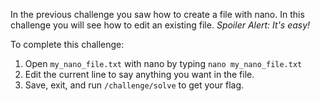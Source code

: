 In the previous challenge you saw how to create a file with nano. 
In this challenge you will see how to edit an existing file. 
*Spoiler Alert: It's easy!*

To complete this challenge:
1. Open `my_nano_file.txt` with nano by typing `nano my_nano_file.txt`
3. Edit the current line to say anything you want in the file.
4. Save, exit, and run `/challenge/solve` to get your flag.
